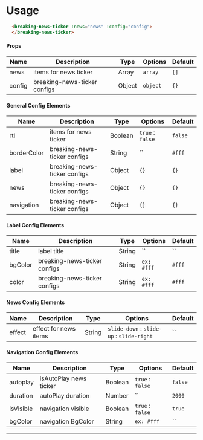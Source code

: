 # Usage

```html
  <breaking-news-ticker :news="news" :config="config">
  </breaking-news-ticker>
```

#### Props
| Name | Description | Type| Options| Default |
|--|--|--|--|--|
|news|items for news ticker|Array|`array` | `[]`
|config|breaking-news-ticker configs|Object|`object` | `{}`

#### General Config Elements
| Name | Description | Type| Options| Default |
|--|--|--|--|--|
|rtl|items for news ticker|Boolean|`true` : `false` | `false`
|borderColor|breaking-news-ticker configs|String|`` | `#fff`
|label|breaking-news-ticker configs|Object|`{}` | `{}`
|news|breaking-news-ticker configs|Object|`{}` | `{}`
|navigation|breaking-news-ticker configs|Object|`{}` | `{}`

#### Label Config Elements
| Name | Description | Type| Options| Default |
|--|--|--|--|--|
|title|label title|String|`` | ``
|bgColor|breaking-news-ticker configs|String|`ex: #fff` | `#fff`
|color|breaking-news-ticker configs|String|`ex: #fff` | `#fff`

#### News Config Elements
| Name | Description | Type| Options| Default |
|--|--|--|--|--|
|effect|  effect for news items |String|`slide-down` : `slide-up` : `slide-right` | ``

#### Navigation Config Elements
| Name | Description | Type| Options| Default |
|--|--|--|--|--|
|autoplay|isAutoPlay news ticker|Boolean|`true` : `false` | `false`
|duration|autoPlay duration|Number|`` | `2000`
|isVisible|navigation visible|Boolean|`true` : `false` | `true`
|bgColor|navigation BgColor|String|`ex: #fff`| ``

---
